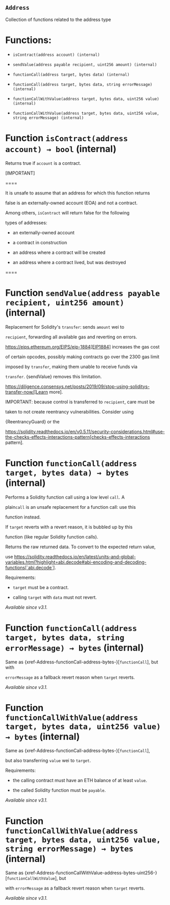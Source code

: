 ## `Address`

Collection of functions related to the address type

# Functions:

- `isContract(address account) (internal)`

- `sendValue(address payable recipient, uint256 amount) (internal)`

- `functionCall(address target, bytes data) (internal)`

- `functionCall(address target, bytes data, string errorMessage) (internal)`

- `functionCallWithValue(address target, bytes data, uint256 value) (internal)`

- `functionCallWithValue(address target, bytes data, uint256 value, string errorMessage) (internal)`

# Function `isContract(address account) → bool` (internal)

Returns true if `account` is a contract.

[IMPORTANT]

====

It is unsafe to assume that an address for which this function returns

false is an externally-owned account (EOA) and not a contract.

Among others, `isContract` will return false for the following

types of addresses:

- an externally-owned account

- a contract in construction

- an address where a contract will be created

- an address where a contract lived, but was destroyed

====

# Function `sendValue(address payable recipient, uint256 amount)` (internal)

Replacement for Solidity's `transfer`: sends `amount` wei to

`recipient`, forwarding all available gas and reverting on errors.

https://eips.ethereum.org/EIPS/eip-1884[EIP1884] increases the gas cost

of certain opcodes, possibly making contracts go over the 2300 gas limit

imposed by `transfer`, making them unable to receive funds via

`transfer`. {sendValue} removes this limitation.

https://diligence.consensys.net/posts/2019/09/stop-using-soliditys-transfer-now/[Learn more].

IMPORTANT: because control is transferred to `recipient`, care must be

taken to not create reentrancy vulnerabilities. Consider using

{ReentrancyGuard} or the

https://solidity.readthedocs.io/en/v0.5.11/security-considerations.html#use-the-checks-effects-interactions-pattern[checks-effects-interactions pattern].

# Function `functionCall(address target, bytes data) → bytes` (internal)

Performs a Solidity function call using a low level `call`. A

plain`call` is an unsafe replacement for a function call: use this

function instead.

If `target` reverts with a revert reason, it is bubbled up by this

function (like regular Solidity function calls).

Returns the raw returned data. To convert to the expected return value,

use https://solidity.readthedocs.io/en/latest/units-and-global-variables.html?highlight=abi.decode#abi-encoding-and-decoding-functions[`abi.decode`].

Requirements:

- `target` must be a contract.

- calling `target` with `data` must not revert.

_Available since v3.1._

# Function `functionCall(address target, bytes data, string errorMessage) → bytes` (internal)

Same as {xref-Address-functionCall-address-bytes-}[`functionCall`], but with

`errorMessage` as a fallback revert reason when `target` reverts.

_Available since v3.1._

# Function `functionCallWithValue(address target, bytes data, uint256 value) → bytes` (internal)

Same as {xref-Address-functionCall-address-bytes-}[`functionCall`],

but also transferring `value` wei to `target`.

Requirements:

- the calling contract must have an ETH balance of at least `value`.

- the called Solidity function must be `payable`.

_Available since v3.1._

# Function `functionCallWithValue(address target, bytes data, uint256 value, string errorMessage) → bytes` (internal)

Same as {xref-Address-functionCallWithValue-address-bytes-uint256-}[`functionCallWithValue`], but

with `errorMessage` as a fallback revert reason when `target` reverts.

_Available since v3.1._
